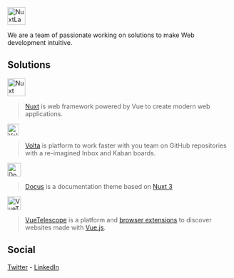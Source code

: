 <a href="https://nuxtlabs.com"><img height="40" alt="NuxtLabs logo" src="https://user-images.githubusercontent.com/904724/133620560-7dbe6063-a505-426b-9f9d-f77b6e45bc11.png"></a>

We are a team of passionate working on solutions to make Web development intuitive.

## Solutions


<a href="https://nuxt.com"><img height="40" alt="Nuxt logo" src="https://user-images.githubusercontent.com/904724/133622714-eec77532-f9de-43b9-bb65-39b3aa33418e.png"></a>

> [Nuxt](https://nuxt.com) is web framework powered by Vue to create modern web applications.

<a href="https://volta.net"><img height="26" alt="Volta logo" src="https://user-images.githubusercontent.com/904724/189920810-72b12f0f-92af-47e9-a104-e7ab4ddd7f31.png"></a>

> [Volta](https://volta.net) is platform to work faster with you team on GitHub repositories with a re-imagined Inbox and Kaban boards.


<a href="https://docus.com"><img height="30" alt="Docus logo" src="https://user-images.githubusercontent.com/904724/133621566-3809113b-e46c-4e00-b9f9-e7e82c98a192.png"></a>

> [Docus](https://docus.com) is a documentation theme based on [Nuxt 3](https://v3.nuxtjs.org)

<a href="https://vuetelescope.com"><img height="30" alt="VueTelescope logo" src="https://user-images.githubusercontent.com/904724/133622661-d5c84612-9277-4483-80b5-f8ca4b3d49d6.png"></a>

> [VueTelescope](https://vuetelescope.com) is a platform and [browser extensions](https://github.com/nuxtlabs/vue-telescope-extensions) to discover websites made with [Vue.js](https://vuejs.org).

## Social

[Twitter](https://twitter.com/nuxtlabs) - [LinkedIn](https://www.linkedin.com/company/nuxt/)

